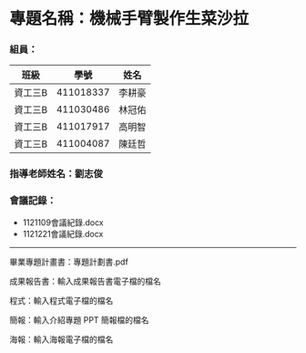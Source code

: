 # 專題名稱：機械手臂製作生菜沙拉

### 組員：
|班級|學號|姓名|
|:-:|:-:|:-:|
|資工三B|411018337|李耕豪|
|資工三B|411030486|林冠佑|
|資工三B|411017917|高明智|
|資工三B|411004087|陳廷哲|

### 指導老師姓名：劉志俊

### 會議記錄：
- 1121109會議紀錄.docx
- 1121221會議紀錄.docx

---

畢業專題計畫書：專題計劃書.pdf

成果報告書：輸入成果報告書電子檔的檔名

程式：輸入程式電子檔的檔名

簡報：輸入介紹專題 PPT 簡報檔的檔名

海報：輸入海報電子檔的檔名

